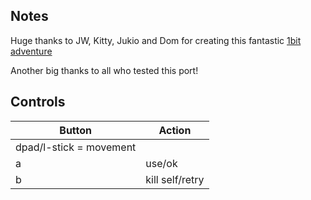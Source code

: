 ## Notes

Huge thanks to JW, Kitty, Jukio and Dom for creating this fantastic [1bit adventure](https://store.steampowered.com/app/609490/Minit/)  

Another big thanks to all who tested this port!


## Controls

|Button| Action |
|--|--|
| dpad/l-stick = movement |
| a| use/ok |
| b| kill self/retry |
